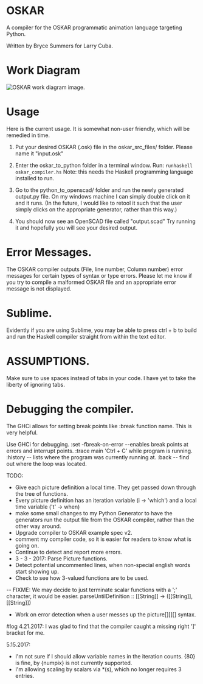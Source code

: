 # OSKAR
A compiler for the OSKAR programmatic animation language targeting Python.

Written by Bryce Summers for Larry Cuba.

# Work Diagram
![OSKAR work diagram image.](https://github.com/Bryce-Summers/OSKAR/blob/master/images/work_diagram.png "OSKAR work plan.")

# Usage
Here is the current usage. It is somewhat non-user friendly, which will be remedied in time.

1. Put your desired OSKAR (.osk) file in the oskar_src_files/ folder. Please name it "input.osk"

2. Enter the oskar_to_python folder in a terminal window. Run: `runhaskell oskar_compiler.hs`
Note: this needs the Haskell programming language installed to run.

3. Go to the python_to_openscad/ folder and run the newly generated output.py file. On my windows machine I can simply double click on it and it runs. (In the future, I would like to retool it such that the user simply clicks on the appropriate generator, rather than this way.)

4. You should now see an OpenSCAD file called "output.scad" Try running it and hopefully you will see your desired output.

# Error Messages.
The OSKAR compiler outputs (File, line number, Column number) error messages for certain types of syntax or type errors. Please let me know if you try to compile a malformed OSKAR file and an appropriate error message is not displayed.


# Sublime.
Evidently if you are using Sublime, you may be able to press ctrl + b to build and run the Haskell compiler straight from within the text editor.

# ASSUMPTIONS.
Make sure to use spaces instead of tabs in your code. I have yet
to take the liberty of ignoring tabs.

# Debugging the compiler.
The GHCi allows for setting break points like :break function name. This is very helpful.

Use GHCi for debugging.
:set -fbreak-on-error --enables break points at errors and 
                        interrupt points.
:trace main
'Ctrl + C' while program is running.
:history -- lists where the program was currently running at.
:back    -- find out where the loop was located.

TODO:
 - Give each picture definition a local time. They get passed down through the tree of functions.
 - Every picture definition has an iteration variable (i -> 'which') and a local time variable ('t' -> when)
 - make some small changes to my Python Generator to have the generators run the output file from the OSKAR compiler, rather than the other way around.
 - Upgrade compiler to OSKAR example spec v2.
 - comment my compiler code, so it is easier for readers to know what is going on.
 - Continue to detect and report more errors.
 - 3 - 3 - 2017: Parse Picture functions.
 - Detect potential uncommented lines, when non-special english words start showing up.
 - Check to see how 3-valued functions are to be used.

-- FIXME: We may decide to just terminate scalar functions with a ';' character, it would be easier.
parseUntilDefinition :: [[String]] -> ([[String]], [[String]])


 - Work on error detection when a user messes up the 
 picture[][][] syntax.


 #log
 4.21.2017: I was glad to find that the compiler caught a missing right ']' bracket for me.

 5.15.2017: 
  - I'm not sure if I should allow variable names in the iteration counts. {80} is fine, by {numpix} is not currently supported.
  - I'm allowing scaling by scalars via *(s), which no longer requires 3 entries.
